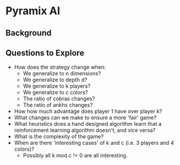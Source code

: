 # Pyramix AI

## Background


## Questions to Explore
* How does the strategy change when:
  * We generalize to n dimensions?
  * We generalize to depth d?
  * We generalize to k players?
  * We generalize to c colors?
  * The ratio of cobras changes?
  * The ratio of ankhs changes?
* How how much advantage does player 1 have over player k?
* What changes can we make to ensure a more 'fair' game?
* What heuristics does a hand designed algorithm learn that a reinforcement learning algorithm doesn't, and vice versa?
* What is the complexity of the game?
* When are there 'interesting cases' of k and c (i.e. 3 players and 4 colors)?
  * Possibly all k mod c != 0 are all interesting.
